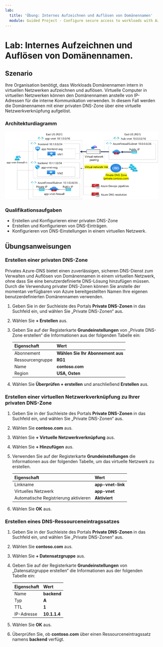 ```yaml
---
lab:
  title: 'Übung: Internes Aufzeichnen und Auflösen von Domänennamen'
  module: Guided Project - Configure secure access to workloads with Azure virtual networking services
---
```


# Lab: Internes Aufzeichnen und Auflösen von Domänennamen.

## Szenario

Ihre Organisation benötigt, dass Workloads Domänennamen intern in virtuellen Netzwerken aufzeichnen und auflösen. Virtuelle Computer in virtuellen Netzwerken können den Domänennamen anstelle von IP-Adressen für die interne Kommunikation verwenden. In diesem Fall werden die Domänennamen mit einer privaten DNS-Zone über eine virtuelle Netzwerkverknüpfung aufgelöst. 



### Architekturdiagramm

![Diagramm der Verbindung von Azure DNS mit einem virtuellen Netzwerk](../Media/task-5.png)

### Qualifikationsaufgaben
- Erstellen und Konfigurieren einer privaten DNS-Zone 
- Erstellen und Konfigurieren von DNS-Einträgen.
- Konfigurieren von DNS-Einstellungen in einem virtuellen Netzwerk.

## Übungsanweisungen

### Erstellen einer privaten DNS-Zone

Privates Azure-DNS bietet einen zuverlässigen, sicheren DNS-Dienst zum Verwalten und Auflösen von Domänennamen in einem virtuellen Netzwerk, ohne dass Sie eine benutzerdefinierte DNS-Lösung hinzufügen müssen. Durch die Verwendung privater DNS-Zonen können Sie anstelle der momentan verfügbaren von Azure bereitgestellten Namen Ihre eigenen benutzerdefinierten Domänennamen verwenden.

1. Geben Sie in der Suchleiste des Portals **Private DNS-Zonen** in das Suchfeld ein, und wählen Sie „Private DNS-Zonen“ aus.

1. Wählen Sie **+ Erstellen** aus.

1. Geben Sie auf der Registerkarte **Grundeinstellungen** von „Private DNS-Zone erstellen“ die Informationen aus der folgenden Tabelle ein:

    | Eigenschaft | Wert    |
    |:---------|:---------|
    |Abonnement|**Wählen Sie Ihr Abonnement aus**|
    |Ressourcengruppe|**RG1**|
    |Name|**contoso.com**|
    |Region|**USA, Osten**|

1. Wählen Sie **Überprüfen + erstellen** und anschließend **Erstellen** aus.

### Erstellen einer virtuellen Netzwerkverknüpfung zu Ihrer privaten DNS-Zone

1. Geben Sie in der Suchleiste des Portals **Private DNS-Zonen** in das Suchfeld ein, und wählen Sie „Private DNS-Zonen“ aus.

1. Wählen Sie **contoso.com** aus.

1. Wählen Sie **+ Virtuelle Netzwerkverknüpfung** aus.

1. Wählen Sie **+ Hinzufügen** aus.

1. Verwenden Sie auf der Registerkarte **Grundeinstellungen** die Informationen aus der folgenden Tabelle, um das virtuelle Netzwerk zu erstellen.

    | Eigenschaft | Wert    |
    |:---------|:---------|
    |Linkname|**app-vnet-link**|
    |Virtuelles Netzwerk|**app-vnet**|
    |Automatische Registrierung aktivieren|**Aktiviert**|

1. Wählen Sie **OK** aus.

### Erstellen eines DNS-Ressourceneintragssatzes

1. Geben Sie in der Suchleiste des Portals **Private DNS-Zonen** in das Suchfeld ein, und wählen Sie „Private DNS-Zonen“ aus.

1. Wählen Sie **contoso.com** aus.

1. Wählen Sie **+ Datensatzgruppe** aus.

1. Geben Sie auf der Registerkarte **Grundeinstellungen** von „Datensatzgruppe erstellen“ die Informationen aus der folgenden Tabelle ein:

    | Eigenschaft | Wert    |
    |:---------|:---------|
    |Name|**backend**|
    |Typ|**A**|
    |TTL|**1**|
    |IP-Adresse|**10.1.1.4**|


1. Wählen Sie **OK** aus.

1. Überprüfen Sie, ob **contoso.com** über einen Ressourceneintragssatz namens **backend** verfügt.

